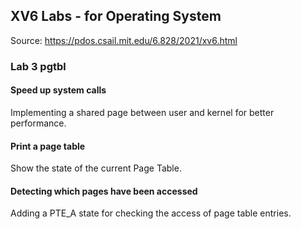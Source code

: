 ## XV6 Labs - for Operating System

Source: https://pdos.csail.mit.edu/6.828/2021/xv6.html

### Lab 3 pgtbl

#### Speed up system calls

Implementing a shared page between user and kernel for better performance.

#### Print a page table

Show the state of the current Page Table.

#### Detecting which pages have been accessed

Adding a PTE_A state for checking the access of page table entries.

